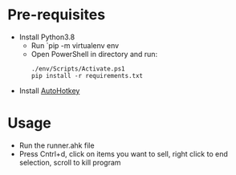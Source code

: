 # Pre-requisites

- Install Python3.8
    - Run `pip -m virtualenv env
    - Open PowerShell in directory and run:
        ```
        ./env/Scripts/Activate.ps1 
        pip install -r requirements.txt
        ```
- Install [AutoHotkey](https://www.autohotkey.com/download/ahk-install.exe)

# Usage

- Run the runner.ahk file
- Press Cntrl+d, click on items you want to sell, right click to end selection, scroll to kill program